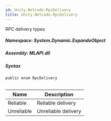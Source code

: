 ```yaml
---  
id: Unity.Netcode.RpcDelivery  
title: Unity.Netcode.RpcDelivery  
---
```


<div class="markdown level0 summary">

RPC delivery types

</div>

<div class="markdown level0 conceptual">

</div>

##### **Namespace**: System.Dynamic.ExpandoObject

##### **Assembly**: MLAPI.dll

##### Syntax

``` lang-csharp
public enum RpcDelivery
```

## 

| Name       | Description         |
|------------|---------------------|
| Reliable   | Reliable delivery   |
| Unreliable | Unreliable delivery |
